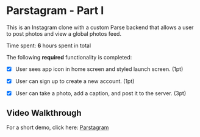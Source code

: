# Parstagram - Part I

This is an Instagram clone with a custom Parse backend that allows a user to post photos and view a global photos feed.

Time spent: **6** hours spent in total

The following **required** functionality is completed:

- [x] User sees app icon in home screen and styled launch screen. (1pt)
- [x] User can sign up to create a new account. (1pt)
- [x] User can take a photo, add a caption, and post it to the server. (3pt)


## Video Walkthrough

For a short demo, click here: <a href="https://app-screenshots-jose-alarcon-chacon.s3.us-east-2.amazonaws.com/Parstagram-Paert-1.gif">Parstagram</a>

